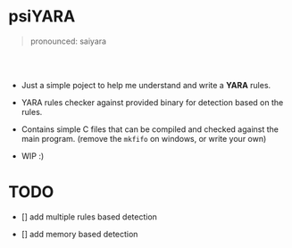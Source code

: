 # psiYARA

> pronounced: saiyara

<br>
<br>

- Just a simple poject to help me understand and write a **YARA** rules.

- YARA rules checker against provided binary for detection based on the rules.

- Contains simple C files that can be compiled and checked against the main program. (remove the `mkfifo` on windows, or write your own)

- WIP :)



# TODO

- [] add multiple rules based detection

- [] add memory based detection

